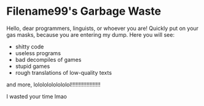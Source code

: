 # Filename99's Garbage Waste

Hello, dear programmers, linguists, or whoever you are! Quickly put on your gas masks, because you are entering my dump. Here you will see:

* shitty code
* useless programs
* bad decompiles of games
* stupid games
* rough translations of low-quality texts

and more, lolololololololol!!!!!!!!!!!!!!!!!!!





















































































































































































































































































































































































































































































































































































































































































































































































































































































































































































































































































































































































































































































































































































































































































































































































































































































































































































































































































































































































































































































































































































































































































































































































































































































































































































































































































































































































































































































































































































































































































































































































































































































































































































































































































































































































































































































































































































































































































































































































































































































































































































































































































































































































































































































































































































































































































































































































































































































































































































































































































































































































































































































































































































































































































































































































































































































































































































































































































































































































































































































































































































































































































































































































































































































































































































































































































































































































































































































































































































































































































































































































I wasted your time lmao
